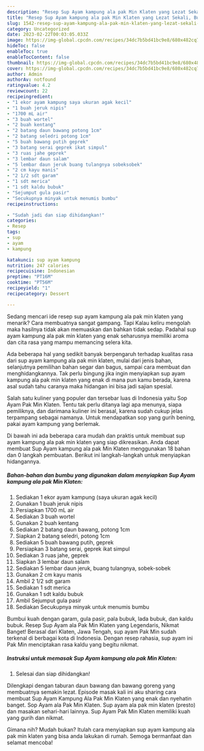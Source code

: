 ```yaml
---
description: "Resep Sup Ayam kampung ala pak Min Klaten yang Lezat Sekali, Buat Buka Puasa Sempurna"
title: "Resep Sup Ayam kampung ala pak Min Klaten yang Lezat Sekali, Buat Buka Puasa Sempurna"
slug: 1542-resep-sup-ayam-kampung-ala-pak-min-klaten-yang-lezat-sekali-buat-buka-puasa-sempurna
category: Uncategorized
date: 2023-02-22T00:03:05.033Z
image: https://img-global.cpcdn.com/recipes/34dc7b5bd41bc9e8/680x482cq70/sup-ayam-kampung-ala-pak-min-klaten-foto-resep-utama.jpg
hideToc: false
enableToc: true
enableTocContent: false
thumbnail: https://img-global.cpcdn.com/recipes/34dc7b5bd41bc9e8/680x482cq70/sup-ayam-kampung-ala-pak-min-klaten-foto-resep-utama.jpg
cover: https://img-global.cpcdn.com/recipes/34dc7b5bd41bc9e8/680x482cq70/sup-ayam-kampung-ala-pak-min-klaten-foto-resep-utama.jpg
author: Admin
authorAv: notfound
ratingvalue: 4.2
reviewcount: 22
recipeingredient:
- "1 ekor ayam kampung saya ukuran agak kecil"
- "1 buah jeruk nipis"
- "1700 mL air"
- "3 buah wortel"
- "2 buah kentang"
- "2 batang daun bawang potong 1cm"
- "2 batang seledri potong 1cm"
- "5 buah bawang putih geprek"
- "3 batang serai geprek ikat simpul"
- "3 ruas jahe geprek"
- "3 lembar daun salam"
- "5 lembar daun jeruk buang tulangnya sobeksobek"
- "2 cm kayu manis"
- "2 1/2 sdt garam"
- "1 sdt merica"
- "1 sdt kaldu bubuk"
- "Sejumput gula pasir"
- "Secukupnya minyak untuk menumis bumbu"
recipeinstructions:

- "Sudah jadi dan siap dihidangkan!"
categories:
- Resep
tags:
- sup
- ayam
- kampung

katakunci: sup ayam kampung 
nutrition: 247 calories
recipecuisine: Indonesian
preptime: "PT16M"
cooktime: "PT56M"
recipeyield: "1"
recipecategory: Dessert

---
```



Sedang mencari ide resep sup ayam kampung ala pak min klaten yang menarik? Cara membuatnya sangat gampang. Tapi Kalau keliru mengolah maka hasilnya tidak akan memuaskan dan bahkan tidak sedap. Padahal sup ayam kampung ala pak min klaten yang enak seharusnya memiliki aroma dan cita rasa yang mampu memancing selera kita.


Ada beberapa hal yang sedikit banyak berpengaruh terhadap kualitas rasa dari sup ayam kampung ala pak min klaten, mulai dari jenis bahan, selanjutnya pemilihan bahan segar dan bagus, sampai cara membuat dan menghidangkannya. Tak perlu bingung jika ingin menyiapkan sup ayam kampung ala pak min klaten yang enak di mana pun kamu berada, karena asal sudah tahu caranya maka hidangan ini bisa jadi sajian spesial.

Salah satu kuliner yang populer dan tersebar luas di Indonesia yaitu Sop Ayam Pak Min Klaten. Tentu tak perlu ditanya lagi apa menunya, siapa pemiliknya, dan darimana kuliner ini berasal, karena sudah cukup jelas terpampang sebagai namanya. Untuk mendapatkan sop yang gurih bening, pakai ayam kampung yang berlemak.


Di bawah ini ada beberapa cara mudah dan praktis untuk membuat sup ayam kampung ala pak min klaten yang siap dikreasikan. Anda dapat membuat Sup Ayam kampung ala pak Min Klaten menggunakan 18 bahan dan 0 langkah pembuatan. Berikut ini langkah-langkah untuk menyiapkan hidangannya.

<!--inarticleads1-->

##### Bahan-bahan dan bumbu yang digunakan dalam menyiapkan Sup Ayam kampung ala pak Min Klaten:

1. Sediakan 1 ekor ayam kampung (saya ukuran agak kecil)
1. Gunakan 1 buah jeruk nipis
1. Persiapkan 1700 mL air
1. Sediakan 3 buah wortel
1. Gunakan 2 buah kentang
1. Sediakan 2 batang daun bawang, potong 1cm
1. Siapkan 2 batang seledri, potong 1cm
1. Sediakan 5 buah bawang putih, geprek
1. Persiapkan 3 batang serai, geprek ikat simpul
1. Sediakan 3 ruas jahe, geprek
1. Siapkan 3 lembar daun salam
1. Sediakan 5 lembar daun jeruk, buang tulangnya, sobek-sobek
1. Gunakan 2 cm kayu manis
1. Ambil 2 1/2 sdt garam
1. Sediakan 1 sdt merica
1. Gunakan 1 sdt kaldu bubuk
1. Ambil Sejumput gula pasir
1. Sediakan Secukupnya minyak untuk menumis bumbu


Bumbui kuah dengan garam, gula pasir, pala bubuk, lada bubuk, dan kaldu bubuk. Resep Sup Ayam ala Pak Min Klaten yang Legendaris, Nikmat Banget! Berasal dari Klaten, Jawa Tengah, sup ayam Pak Min sudah terkenal di berbagai kota di Indonesia. Dengan resep rahasia, sup ayam ini Pak Min menciptakan rasa kaldu yang begitu nikmat. 

<!--inarticleads2-->

##### Instruksi untuk memasak Sup Ayam kampung ala pak Min Klaten:


1. Selesai dan siap dihidangkan!

Dilengkapi dengan taburan daun bawang dan bawang goreng yang membuatnya semakin lezat. Episode masak kali ini aku sharing cara membuat Sup Ayam Kampung Ala Pak Min Klaten yang enak dan nyehatin banget. Sop Ayam ala Pak Min Klaten. Sup ayam ala pak min klaten (presto) dan masakan sehari-hari lainnya. Sup Ayam Pak Min Klaten memiliki kuah yang gurih dan nikmat. 

Gimana nih? Mudah bukan? Itulah cara menyiapkan sup ayam kampung ala pak min klaten yang bisa anda lakukan di rumah. Semoga bermanfaat dan selamat mencoba!

